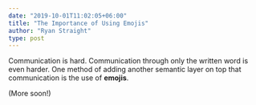 ```yaml
---
date: "2019-10-01T11:02:05+06:00"
title: "The Importance of Using Emojis"
author: "Ryan Straight"
type: post
---
```


Communication is hard. Communication through only the written word is even harder. One method of adding another semantic layer on top that communication is the use of **emojis**.

(More soon!)